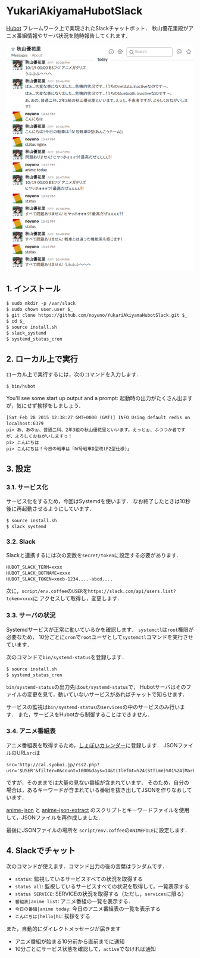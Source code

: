 # YukariAkiyamaHubotSlack

[Hubot][hubot] フレームワーク上で実現されたSlackチャットボット．
秋山優花里殿がアニメ番組情報やサーバ状況を随時報告してくれます．

[hubot]: http://hubot.github.com

![slack](https://raw.githubusercontent.com/noyuno/YukariAkiyamaHubotSlack/master/slack.png)

## 1. インストール

    $ sudo mkdir -p /var/slack
	$ sudo chown user.user $_
    $ git clone https://github.com/noyuno/YukariAkiyamaHubotSlack.git $_
	$ cd $_
	$ source install.sh
	$ slack_systemd
	$ systemd_status_cron

## 2. ローカル上で実行

ローカル上で実行するには，次のコマンドを入力します．

    $ bin/hubot

You'll see some start up output and a prompt:
起動時の出力がたくさん出ますが，気にせず挨拶をしましょう．

    [Sat Feb 28 2015 12:38:27 GMT+0000 (GMT)] INFO Using default redis on localhost:6379
    pi> あ、あのぉ、普通二科、2年3組の秋山優花里といいます。えっとぉ、ふつつか者ですが、よろしくおねがいしますっ！
    pi> こんにちは
    pi> こんにちは！今日の戦車は「Ⅳ号戦車D型改(F2型仕様)」

## 3. 設定

### 3.1. サービス化

サービス化をするため，今回はSystemdを使います．
なお終了したときは10秒後に再起動させるようにしています．

	$ source install.sh
	$ slack_systemd

### 3.2. Slack

Slackと連携するには次の変数を`secret/token`に設定する必要があります．

    HUBOT_SLACK_TERM=xxxx
    HUBOT_SLACK_BOTNAME=xxxx
    HUBOT_SLACK_TOKEN=xoxb-1234....-abcd....

次に，`script/env.coffee`の`USER`を`https://slack.com/api/users.list?token=xxxx`に
アクセスして取得し，変更します．

### 3.3. サーバの状況

Systemdサービスが正常に動いているかを確認します．
`systemctl`は`root`権限が必要なため，
10分ごとに`cron`で`root`ユーザとして`systemctl`コマンドを実行させています．

次のコマンドで`bin/systemd-status`を登録します．

	$ source install.sh
	$ systemd_status_cron

`bin/systemd-status`の出力先は`out/systemd-status`で，
Hubotサーバはそのファイルの変更を見て，動いていないサービスがあればチャットで知らせます．

サービスの監視は`bin/systemd-status`の`services`の中のサービスのみ行います．
また，サービスをHubotから制御することはできません．

### 3.4. アニメ番組表

アニメ番組表を取得するため，[しょぼいカレンダー](cal.syoboi.jp)に登録します．
JSONファイルのURL`src`は

    src='http://cal.syoboi.jp/rss2.php?usr='$USER'&filter=0&count=1000&days=14&titlefmt=%24(StTime)%01%24(Mark)%24(MarkW)%01%24(ShortTitle)%01%24(SubTitleB)%01%24(ChName)&alt=json'

ですが，そのままでは大量の見ない番組が含まれています．
そのため，自分の場合は，あるキーワードが含まれている番組を抜き出してJSONを作りなおしています．

[anime-json](https://github.com/noyuno/pisite/blob/master/bin/anime-json)
と
[anime-json-extract](https://github.com/noyuno/pisite/blob/master/bin/anime-json-extract)
のスクリプトとキーワードファイルを使用して，JSONファイルを再作成しました．

最後にJSONファイルの場所を `script/env.coffee`の`ANIMEFILE`に設定します．

## 4. Slackでチャット

次のコマンドが使えます．コマンド出力の後の言葉はランダムです．

- `status`: 監視しているサービスすべての状況を取得する
- `status all`: 監視しているサービスすべての状況を取得して，一覧表示する
- `status SERVICE`: SERVICEの状況を取得する（ただし，`services`に限る）
- `番組表|anime list`: アニメ番組の一覧を表示する．
- `今日の番組|anime today`: 今日のアニメ番組表の一覧を表示する
- `こんにちは|hello|hi`: 挨拶をする

また，自動的にダイレクトメッセージが届きます

- アニメ番組が始まる10分前から直前までに通知
- 10分ごとにサービス状態を確認して，`active`でなければ通知

